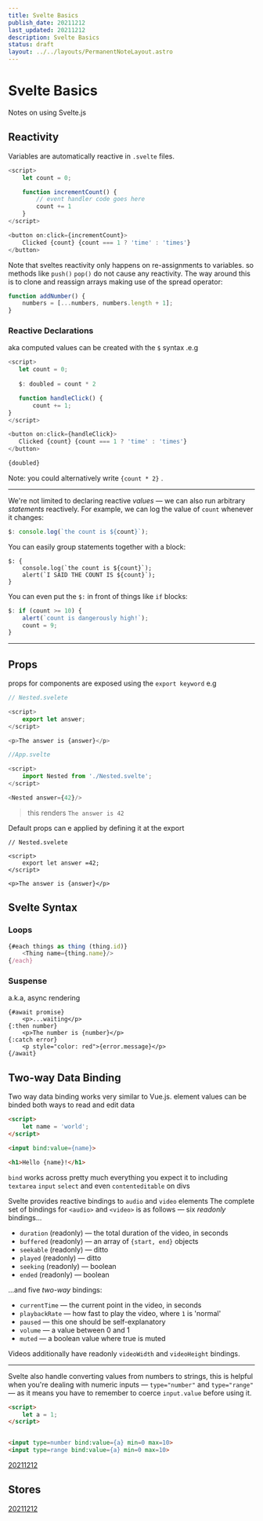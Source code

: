 ```yaml
---
title: Svelte Basics
publish_date: 20211212
last_updated: 20211212
description: Svelte Basics
status: draft
layout: ../../layouts/PermanentNoteLayout.astro
---
```


# Svelte Basics
Notes on using Svelte.js

## Reactivity

Variables are automatically reactive in `.svelte` files. 

```js
<script>
	let count = 0;

	function incrementCount() {
		// event handler code goes here
		count += 1
	}
</script>

<button on:click={incrementCount}>
	Clicked {count} {count === 1 ? 'time' : 'times'}
</button>

```


Note that  sveltes reactivity only happens on re-assignments to variables. so methods like `push()` `pop()`  do not cause any reactivity. The way around this is to clone and reassign arrays making use of the spread operator:

```js
function addNumber() {
	numbers = [...numbers, numbers.length + 1];
}
```

### Reactive Declarations
 aka computed values can be created with the `$` syntax .e.g
 
 ```js
<script>
	let count = 0;
	
	$: doubled = count * 2

	function handleClick() {
		count += 1;
}
</script>

<button on:click={handleClick}>
	Clicked {count} {count === 1 ? 'time' : 'times'}
</button>

{doubled}
 
 ```
 
 Note: you could alternatively write `{count * 2}` .
 
 ---
We're not limited to declaring reactive _values_ — we can also run arbitrary _statements_ reactively. For example, we can log the value of `count` whenever it changes:

```js
$: console.log(`the count is ${count}`);
```

You can easily group statements together with a block:

```
$: {
	console.log(`the count is ${count}`);
	alert(`I SAID THE COUNT IS ${count}`);
}
```

You can even put the `$:` in front of things like `if` blocks:

```js
$: if (count >= 10) {
	alert(`count is dangerously high!`);
	count = 9;
}
```

---

## Props

props for components are exposed using the `export keyword` e.g
```js
// Nested.svelete

<script>
	export let answer;
</script>

<p>The answer is {answer}</p>
```

```js
//App.svelte

<script>
	import Nested from './Nested.svelte';
</script>

<Nested answer={42}/>
```

> this renders `The answer is 42`

Default props can e applied by defining it at the export
```
// Nested.svelete

<script>
	export let answer =42;
</script>

<p>The answer is {answer}</p>
```

## Svelte Syntax

### Loops
```js
{#each things as thing (thing.id)}
	<Thing name={thing.name}/>
{/each}

```

### Suspense
a.k.a, async rendering

```
{#await promise}
	<p>...waiting</p>
{:then number}
	<p>The number is {number}</p>
{:catch error}
	<p style="color: red">{error.message}</p>
{/await}
```


## Two-way Data Binding

Two way data binding works very similar to Vue.js. element values can be binded both ways to read and edit data 

```html
<script>
	let name = 'world';
</script>

<input bind:value={name}>

<h1>Hello {name}!</h1>
```


`bind` works across pretty much everything you expect it to including `textarea` `input` `select` and even `contenteditable` on divs

Svelte provides reactive bindings to `audio` and `video` elements 
The complete set of bindings for `<audio>` and `<video>` is as follows — six _readonly_ bindings...

-   `duration` (readonly) — the total duration of the video, in seconds
-   `buffered` (readonly) — an array of `{start, end}` objects
-   `seekable` (readonly) — ditto
-   `played` (readonly) — ditto
-   `seeking` (readonly) — boolean
-   `ended` (readonly) — boolean

...and five _two-way_ bindings:

-   `currentTime` — the current point in the video, in seconds
-   `playbackRate` — how fast to play the video, where `1` is 'normal'
-   `paused` — this one should be self-explanatory
-   `volume` — a value between 0 and 1
-   `muted` — a boolean value where true is muted

Videos additionally have readonly `videoWidth` and `videoHeight` bindings.

----

Svelte also handle converting values from numbers to strings, this is helpful when you're dealing with numeric inputs — `type="number"` and `type="range"` — as it means you have to remember to coerce `input.value` before using it.

```html
<script>
	let a = 1;
</script>


<input type=number bind:value={a} min=0 max=10>
<input type=range bind:value={a} min=0 max=10>
```

[20211212](../fleeting-notes/20211212.md)

## Stores

[20211212](../fleeting-notes/20211212.md)
